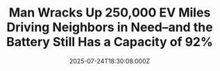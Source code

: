 ---
title: "Man Wracks Up 250,000 EV Miles Driving Neighbors in Need–and the Battery Still Has a Capacity of 92%"
date: 2025-07-24T18:30:08.000Z
category: Human Kindness
externalLink: "https://www.goodnewsnetwork.org/man-wracks-up-250000-ev-miles-driving-neighbors-in-need-and-the-battery-still-has-a-capacity-of-92/"
image: ""
excerpt: "In the course of being a wonderful, kind-hearted neighbor, a California man inadvertently demonstrated the incredible reliability and longevity of his electric vehicle. And being that it’s a Ford Mustang Mach-E, which many derided as an abomination of the badge, it’s a head-turning, heart-tugging piece of publicity. David Blenkle has spent the last few years […] The post Man Wracks…"
---